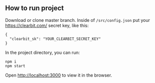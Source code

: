 ## How to run project

Download or clone master branch.
Inside of `/src/config.json` put your https://clearbit.com/ secret key, like this:

```
{
  "clearbit_sk": "YOUR_CLEARBIT_SECRET_KEY"
}
```

In the project directory, you can run:

```
npm i
npm start
```

Open [http://localhost:3000](http://localhost:3000) to view it in the browser.